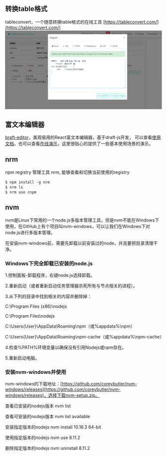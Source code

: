 ## 转换table格式
tableconvert，一个随意转换table格式的在线工具
[https://tableconvert.com/](https://tableconvert.com/)
![tabel_convert](./imgs/tabel_convert.png)

## 富文本编辑器
[braft-editor](https://github.com/margox/braft-editor)，美观易用的React富文本编辑器，基于draft-js开发，
可以查看[使用文档](https://www.yuque.com/braft-editor/be)，也可以查看[在线演示](https://braft.margox.cn/demos/basic)，这里很贴心的提供了一些基本使用场景的演示。

## nrm
npm registry 管理工具 nrm,  能够查看和切换当前使用的registry

    $ npm install -g nrm
    $ nrm ls
    $ nrm use cnpm 

## nvm
nvm是Linux下常用的一个node.js多版本管理工具，但是nvm不能在Windows下使用，在GitHub上有个项目叫nvm-windows，可以让我们在Windows下对node.js进行多版本管理。

在安装nvm-windows前，需要先卸载以前安装过的node，并且要把目录清理干净。

### Windows下完全卸载已安装的node.js

1.控制面板-卸载程序，右键node.js选择卸载。

2.重新启动（或者重新启动任务管理器杀死所有与节点相关的进程）。

3.从下列的目录中找到相关的内容并删除掉：

C:\Program Files (x86)\nodejs

C:\Program Files\nodejs

C:\Users\{User}\AppData\Roaming\npm（或%appdata%\npm）

C:\Users\{User}\AppData\Roaming\npm-cache（或%appdata%\npm-cache）

4.检查%PATH%环境变量以确保没有引用Nodejs或npm存在。

5.重新启动电脑。

### 安装nvm-windows并使用
nvm-windows的下载地址：[https://github.com/coreybutler/nvm-windows/releases](https://github.com/coreybutler/nvm-windows/releases)，选择下载nvm-setup.zip。

查看已安装的nodejs版本
    nvm list

查看可安装的nodejs版本
    nvm list available

安装指定版本的nodejs
   nvm install 10.16.3 64-bit 

使用指定版本的nodejs
    nvm use 8.11.2

删除指定版本的nodejs
    nvm uninstall 8.11.2




